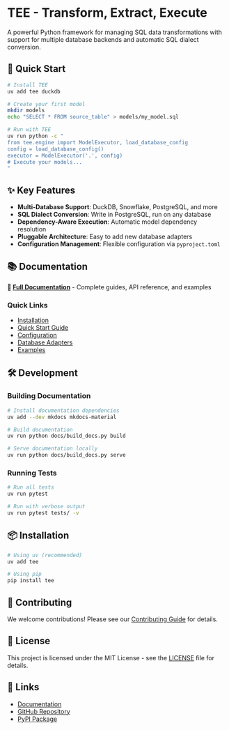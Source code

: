 # TEE - Transform, Extract, Execute

A powerful Python framework for managing SQL data transformations with support for multiple database backends and automatic SQL dialect conversion.

## 🚀 Quick Start

```bash
# Install TEE
uv add tee duckdb

# Create your first model
mkdir models
echo "SELECT * FROM source_table" > models/my_model.sql

# Run with TEE
uv run python -c "
from tee.engine import ModelExecutor, load_database_config
config = load_database_config()
executor = ModelExecutor('.', config)
# Execute your models...
"
```

## ✨ Key Features

- **Multi-Database Support**: DuckDB, Snowflake, PostgreSQL, and more
- **SQL Dialect Conversion**: Write in PostgreSQL, run on any database
- **Dependency-Aware Execution**: Automatic model dependency resolution
- **Pluggable Architecture**: Easy to add new database adapters
- **Configuration Management**: Flexible configuration via `pyproject.toml`

## 📚 Documentation

**📖 [Full Documentation](docs/README.md)** - Complete guides, API reference, and examples

### Quick Links
- [Installation](docs/getting-started/installation.md)
- [Quick Start Guide](docs/getting-started/quick-start.md)
- [Configuration](docs/getting-started/configuration.md)
- [Database Adapters](docs/user-guide/database-adapters.md)
- [Examples](docs/user-guide/examples/)

## 🛠️ Development

### Building Documentation

```bash
# Install documentation dependencies
uv add --dev mkdocs mkdocs-material

# Build documentation
uv run python docs/build_docs.py build

# Serve documentation locally
uv run python docs/build_docs.py serve
```

### Running Tests

```bash
# Run all tests
uv run pytest

# Run with verbose output
uv run pytest tests/ -v
```

## 📦 Installation

```bash
# Using uv (recommended)
uv add tee

# Using pip
pip install tee
```

## 🤝 Contributing

We welcome contributions! Please see our [Contributing Guide](docs/development/contributing.md) for details.

## 📄 License

This project is licensed under the MIT License - see the [LICENSE](LICENSE) file for details.

## 🔗 Links

- [Documentation](docs/README.md)
- [GitHub Repository](https://github.com/your-username/tee)
- [PyPI Package](https://pypi.org/project/tee)
